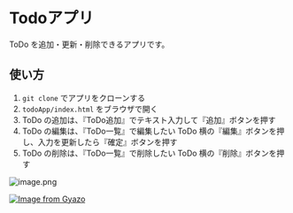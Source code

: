 # Todoアプリ

ToDo を追加・更新・削除できるアプリです。

## 使い方

1. `git clone` でアプリをクローンする
2. `todoApp/index.html` をブラウザで開く
3. ToDo の追加は、『ToDo追加』でテキスト入力して『追加』ボタンを押す
4. ToDo の編集は、『ToDo一覧』で編集したい ToDo 横の『編集』ボタンを押し、入力を更新したら『確定』ボタンを押す
5. ToDo の削除は、『ToDo一覧』で削除したい ToDo 横の『削除』ボタンを押す

![image.png](https://www.evernote.com/shard/s400/sh/50c550f3-3594-4ed0-ad04-05462d22bb8a/QU7jTn244mgiTThUexoJvg2hMWD0u49NNjkVcBFPkp1x75x6LVt593nhPw/deep/0/image.png)

[![Image from Gyazo](https://i.gyazo.com/1e8bcba49709412738e56a00dea51aa9.gif)](https://gyazo.com/1e8bcba49709412738e56a00dea51aa9)


